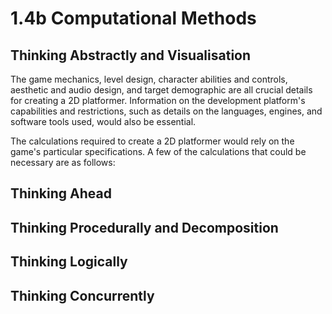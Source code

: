 # 1.4b Computational Methods

## Thinking Abstractly and Visualisation

The game mechanics, level design, character abilities and controls, aesthetic and audio design, and target demographic are all crucial details for creating a 2D platformer. Information on the development platform's capabilities and restrictions, such as details on the languages, engines, and software tools used, would also be essential.

The calculations required to create a 2D platformer would rely on the game's particular specifications. A few of the calculations that could be necessary are as follows:

## Thinking Ahead

## Thinking Procedurally and Decomposition

## Thinking Logically

## Thinking Concurrently
